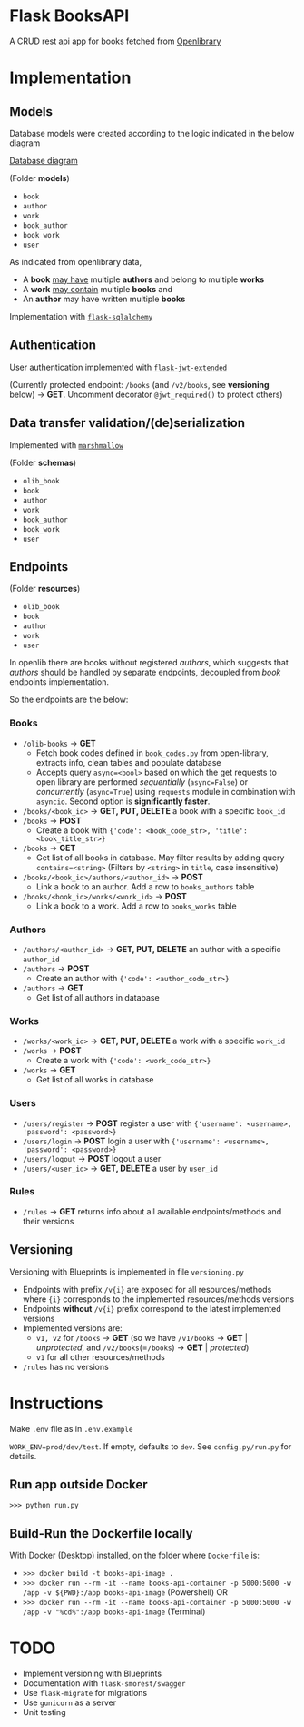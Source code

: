 # Flask BooksAPI

A CRUD rest api app for books fetched from [Openlibrary](https://openlibrary.org/developers/api)

# Implementation

## Models

Database models were created according to the logic indicated in the below diagram

[Database diagram](https://drawsql.app/teams/akotronis-team/diagrams/books)

(Folder **models**)

- `book`
- `author`
- `work`
- `book_author`
- `book_work`
- `user`

As indicated from openlibrary data,

- A **book** [may have](https://openlibrary.org/books/OL1017798M.json) multiple **authors** and belong to multiple **works**
- A **work** [may contain](https://openlibrary.org/works/OL45804W/Fantastic_Mr_Fox) multiple **books** and
- An **author** may have written multiple **books**

Implementation with [`flask-sqlalchemy`](https://flask-sqlalchemy.palletsprojects.com/en/3.0.x/)

## Authentication

User authentication implemented with [`flask-jwt-extended`](https://flask-jwt-extended.readthedocs.io/en/stable/)

(Currently protected endpoint: `/books` (and `/v2/books`, see **versioning** below) &rarr; **GET**. Uncomment decorator `@jwt_required()` to protect others)

## Data transfer validation/(de)serialization

Implemented with [`marshmallow`](https://marshmallow.readthedocs.io/en/stable/)

(Folder **schemas**)

- `olib_book`
- `book`
- `author`
- `work`
- `book_author`
- `book_work`
- `user`

## Endpoints

(Folder **resources**)

- `olib_book`
- `book`
- `author`
- `work`
- `user`

In openlib there are books without registered _authors_, which suggests that _authors_ should be handled by separate endpoints, decoupled from _book_ endpoints implementation.

So the endpoints are the below:

### Books

- `/olib-books` &rarr; **GET**
  - Fetch book codes defined in `book_codes.py` from open-library, extracts info, clean tables and populate database
  - Accepts query `async=<bool>` based on which the get requests to open library are performed _sequentially_ (`async=False`) or _concurrently_ (`async=True`) using `requests` module in combination with `asyncio`. Second option is **significantly faster**.
- `/books/<book_id>` &rarr; **GET, PUT, DELETE** a book with a specific `book_id`
- `/books` &rarr; **POST**
  - Create a book with `{'code': <book_code_str>, 'title': <book_title_str>}`
- `/books` &rarr; **GET**
  - Get list of all books in database. May filter results by adding query `contains=<string>` (Filters by `<string>` in `title`, case insensitive)
- `/books/<book_id>/authors/<author_id>` &rarr; **POST**
  - Link a book to an author. Add a row to `books_authors` table
- `/books/<book_id>/works/<work_id>` &rarr; **POST**
  - Link a book to a work. Add a row to `books_works` table

### Authors

- `/authors/<author_id>` &rarr; **GET, PUT, DELETE** an author with a specific `author_id`
- `/authors` &rarr; **POST**
  - Create an author with `{'code': <author_code_str>}`
- `/authors` &rarr; **GET**
  - Get list of all authors in database

### Works

- `/works/<work_id>` &rarr; **GET, PUT, DELETE** a work with a specific `work_id`
- `/works` &rarr; **POST**
  - Create a work with `{'code': <work_code_str>}`
- `/works` &rarr; **GET**
  - Get list of all works in database

### Users

- `/users/register` &rarr; **POST** register a user with `{'username': <username>, 'password': <password>}`
- `/users/login` &rarr; **POST** login a user with `{'username': <username>, 'password': <password>}`
- `/users/logout` &rarr; **POST** logout a user
- `/users/<user_id>` &rarr; **GET, DELETE** a user by `user_id`

### Rules

- `/rules` &rarr; **GET** returns info about all available endpoints/methods and their versions

## Versioning

Versioning with Blueprints is implemented in file `versioning.py`

- Endpoints with prefix `/v{i}` are exposed for all resources/methods where `{i}` corresponds to the implemented resources/methods versions
- Endpoints **without** `/v{i}` prefix correspond to the latest implemented versions
- Implemented versions are:
  - `v1, v2` for `/books` &rarr; **GET** (so we have `/v1/books` &rarr; **GET** | _unprotected_, and `/v2/books`(=`/books`) &rarr; **GET** | _protected_)
  - `v1` for all other resources/methods
- `/rules` has no versions

# Instructions

Make `.env` file as in `.env.example`

`WORK_ENV=prod/dev/test`. If empty, defaults to `dev`. See `config.py/run.py` for details.

## Run app outside Docker

`>>> python run.py`

## Build-Run the Dockerfile locally

With Docker (Desktop) installed, on the folder where `Dockerfile` is:

- `>>> docker build -t books-api-image .`
- `>>> docker run --rm -it --name books-api-container -p 5000:5000 -w /app -v ${PWD}:/app books-api-image` (Powershell) OR
- `>>> docker run --rm -it --name books-api-container -p 5000:5000 -w /app -v "%cd%":/app books-api-image` (Terminal)

# TODO

- Implement versioning with Blueprints
- Documentation with `flask-smorest/swagger`
- Use `flask-migrate` for migrations
- Use `gunicorn` as a server
- Unit testing
